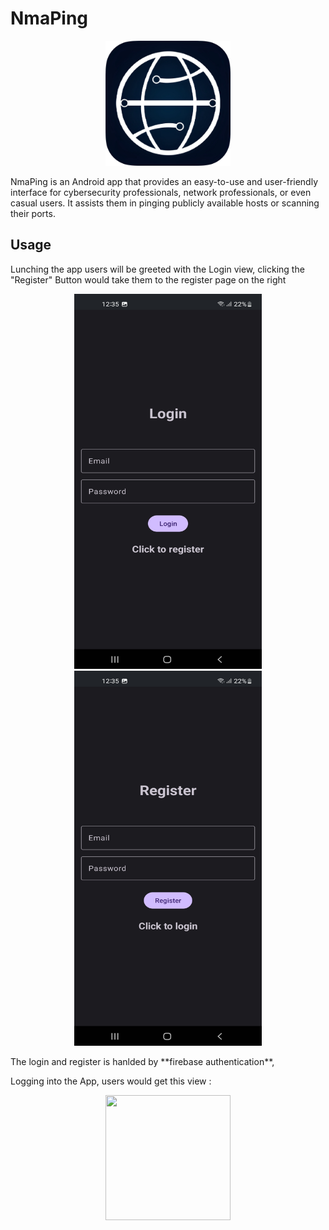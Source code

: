 # NmaPing
<p align="center">
<img src="/assets/logo.png" width="200" height="200">
</p>
NmaPing is an Android app that provides an easy-to-use and user-friendly interface for cybersecurity professionals, network professionals, or even casual users. It assists them in pinging publicly available hosts or scanning their ports.

## Usage
Lunching the app users will be greeted with the Login view, clicking the "Register" Button would take them to the register page on the right 
<p align="center">
<img src="/assets/1.jpg" width="300" height="600">
<img src="/assets/2.jpg" width="300" height="600">
</p>
The login and register is hanlded by **firebase authentication**, 

Logging into the App, users would get this view : 

<p align="center">
<img src="/assets/3.png" width="200" height="200">
</p>


